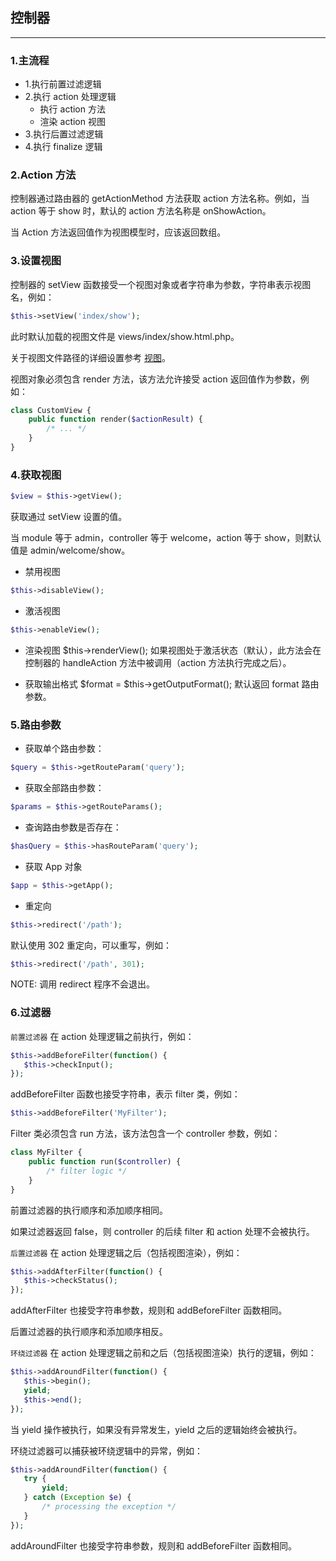 ## 控制器

---

### 1.主流程

- 1.执行前置过滤逻辑
- 2.执行 action 处理逻辑
  - 执行 action 方法
  - 渲染 action 视图
- 3.执行后置过滤逻辑
- 4.执行 finalize 逻辑

### 2.Action 方法
控制器通过路由器的 getActionMethod 方法获取 action 方法名称。例如，当 action 等于 show 时，默认的 action 方法名称是 onShowAction。

当 Action 方法返回值作为视图模型时，应该返回数组。

### 3.设置视图
控制器的 setView 函数接受一个视图对象或者字符串为参数，字符串表示视图名，例如：

```php
$this->setView('index/show');
```
此时默认加载的视图文件是 views/index/show.html.php。

关于视图文件路径的详细设置参考 [视图]()。

视图对象必须包含 render 方法，该方法允许接受 action 返回值作为参数，例如：

```php
class CustomView {
    public function render($actionResult) {
        /* ... */
    }
}
```

### 4.获取视图

```php
$view = $this->getView();
```
获取通过 setView 设置的值。

当 module 等于 admin，controller 等于 welcome，action 等于 show，则默认值是 admin/welcome/show。

- 禁用视图

```php
$this->disableView();
```

- 激活视图

```php
$this->enableView();
```
- 渲染视图
$this->renderView();
如果视图处于激活状态（默认），此方法会在控制器的 handleAction 方法中被调用（action 方法执行完成之后）。

- 获取输出格式
$format = $this->getOutputFormat();
默认返回 format 路由参数。

### 5.路由参数

- 获取单个路由参数：

```php
$query = $this->getRouteParam('query');
```

- 获取全部路由参数：

```php
$params = $this->getRouteParams();
```

- 查询路由参数是否存在：

```php
$hasQuery = $this->hasRouteParam('query');
```

- 获取 App 对象

```php
$app = $this->getApp();
```

- 重定向

```php
$this->redirect('/path');
```
默认使用 302 重定向，可以重写，例如：

```php
$this->redirect('/path', 301);
```
NOTE: 调用 redirect 程序不会退出。

### 6.过滤器

`前置过滤器` 在 action 处理逻辑之前执行，例如：

```php
$this->addBeforeFilter(function() {
   $this->checkInput();
});
```

addBeforeFilter 函数也接受字符串，表示 filter 类，例如：

```php
$this->addBeforeFilter('MyFilter');
```

Filter 类必须包含 run 方法，该方法包含一个 controller 参数，例如：

```php
class MyFilter {
    public function run($controller) {
        /* filter logic */
    }
}
```
前置过滤器的执行顺序和添加顺序相同。

如果过滤器返回 false，则 controller 的后续 filter 和 action 处理不会被执行。

`后置过滤器` 在 action 处理逻辑之后（包括视图渲染），例如：

```php
$this->addAfterFilter(function() {
   $this->checkStatus();
});
```
addAfterFilter 也接受字符串参数，规则和 addBeforeFilter 函数相同。

后置过滤器的执行顺序和添加顺序相反。

`环绕过滤器` 在 action 处理逻辑之前和之后（包括视图渲染）执行的逻辑，例如：

```php
$this->addAroundFilter(function() {
   $this->begin();
   yield;
   $this->end();
});
```

当 yield 操作被执行，如果没有异常发生，yield 之后的逻辑始终会被执行。

环绕过滤器可以捕获被环绕逻辑中的异常，例如：

```php
$this->addAroundFilter(function() {
   try {
       yield;
   } catch (Exception $e) {
       /* processing the exception */
   }
});
```

addAroundFilter 也接受字符串参数，规则和 addBeforeFilter 函数相同。